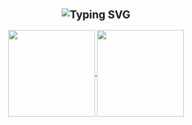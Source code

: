 <h2 align="center">
  <img src="https://readme-typing-svg.herokuapp.com?font=Noto+Sans+Japanese&weight=900&size=28&pause=1000&color=FFD95B&center=true&random=false&width=435&lines=Rai+Pramana's+GitHub+Stats;%E3%83%A9%E3%82%A4%E3%83%BB%E3%83%97%E3%83%A9%E3%83%9E%E3%83%8A%E3%81%AEGitHub%E7%B5%B1%E8%A8%88" alt="Typing SVG" />
</h2>
  
<a align="center" href="https://github.com/rai-pramana">
  <div align=center>
    <img height=172 align="center" src="https://github-readme-stats-eight-theta.vercel.app/api?username=rai-pramana&show_icons=true&theme=great-gatsby&bg_color=00000000&include_all_commits=true&count_private=true&hide_title=true"/>
    <img height=172 align="center" src="https://github-readme-stats-eight-theta.vercel.app/api/top-langs/?username=rai-pramana&layout=compact&langs_count=8&theme=great-gatsby&bg_color=00000000"/>
  </div>
</a>
